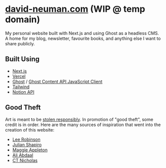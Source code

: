# [david-neuman.com](https://david-neuman.vercel.app) (WIP @ temp domain)

My personal website built with Next.js and using Ghost as a headless CMS. A home for my blog, newsletter, favourite books, and anything else I want to share publicly.

## Built Using

* [Next.js](https://nextjs.org/)
* [Vercel](https://vercel.com/)
* [Ghost](https://ghost.org/) / [Ghost Content API JavaScript Client](https://ghost.org/docs/content-api/javascript/)
* [Tailwind](http://tailwindcss.com/)
* [Notion API](http://developers.notion.com/)

## Good Theft

Art is meant to be [stolen responsibly](https://austinkleon.com/steal/). In promotion of "good theft", some credit is in order. Here are the many sources of inspiration that went into the creation of this website:

* [Lee Robinson](https://github.com/leerob/leerob.io)
* [Julian Shapiro](https://www.julian.com/)
* [Maggie Appleton](https://maggieappleton.com/)
* [Ali Abdaal](https://aliabdaal.com/)
* [CT Nicholas](https://www.ctnicholas.dev/)
